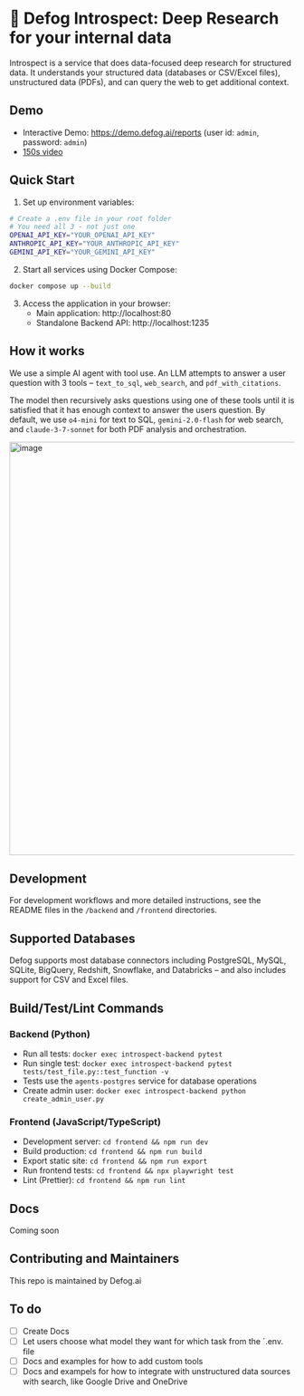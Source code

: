 #  🔬 Defog Introspect: Deep Research for your internal data

Introspect is a service that does data-focused deep research for structured data. It understands your structured data (databases or CSV/Excel files), unstructured data (PDFs), and can query the web to get additional context.

## Demo
- Interactive Demo: https://demo.defog.ai/reports (user id: `admin`, password: `admin`)
- [150s video](https://www.loom.com/share/ed2017d503ce4335909f47e8629a3acb)

## Quick Start

1. Set up environment variables:

```bash
# Create a .env file in your root folder
# You need all 3 - not just one
OPENAI_API_KEY="YOUR_OPENAI_API_KEY"
ANTHROPIC_API_KEY="YOUR_ANTHROPIC_API_KEY"
GEMINI_API_KEY="YOUR_GEMINI_API_KEY"
```

2. Start all services using Docker Compose:
```bash
docker compose up --build
```

3. Access the application in your browser:
   - Main application: http://localhost:80
   - Standalone Backend API: http://localhost:1235

## How it works

We use a simple AI agent with tool use. An LLM attempts to answer a user question with 3 tools – `text_to_sql`, `web_search`, and `pdf_with_citations`.

The model then recursively asks questions using one of these tools until it is satisfied that it has enough context to answer the users question. By default, we use `o4-mini` for text to SQL, `gemini-2.0-flash` for web search, and `claude-3-7-sonnet` for both PDF analysis and orchestration.

<img width="730" alt="image" src="https://github.com/user-attachments/assets/1b719e12-e4ea-4e85-82ee-5ac09f07f27a" />




## Development

For development workflows and more detailed instructions, see the README files in the `/backend` and `/frontend` directories.

## Supported Databases

Defog supports most database connectors including PostgreSQL, MySQL, SQLite, BigQuery, Redshift, Snowflake, and Databricks – and also includes support for CSV and Excel files.

## Build/Test/Lint Commands

### Backend (Python)
- Run all tests: `docker exec introspect-backend pytest`
- Run single test: `docker exec introspect-backend pytest tests/test_file.py::test_function -v`
- Tests use the `agents-postgres` service for database operations
- Create admin user: `docker exec introspect-backend python create_admin_user.py`

### Frontend (JavaScript/TypeScript)
- Development server: `cd frontend && npm run dev`
- Build production: `cd frontend && npm run build`
- Export static site: `cd frontend && npm run export`
- Run frontend tests: `cd frontend && npx playwright test`
- Lint (Prettier): `cd frontend && npm run lint`

## Docs
Coming soon

## Contributing and Maintainers
This repo is maintained by Defog.ai

## To do
- [ ] Create Docs
- [ ] Let users choose what model they want for which task from the `.env. file
- [ ] Docs and examples for how to add custom tools
- [ ] Docs and exampels for how to integrate with unstructured data sources with search, like Google Drive and OneDrive
